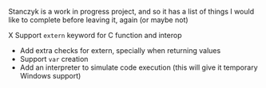 Stanczyk is a work in progress project, and so it has a list of things I would like to complete before leaving it, again (or maybe not)

X Support `extern` keyword for C function and interop
- Add extra checks for extern, specially when returning values
- Support `var` creation
- Add an interpreter to simulate code execution (this will give it temporary Windows support)

